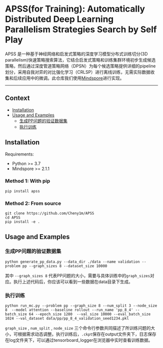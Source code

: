 # APSS(for Training): Automatically Distributed Deep Learning Parallelism Strategies Search by Self Play

APSS 是一种基于神经网络和启发式策略的深度学习模型分布式训练切分(3D parallelism)快速策略搜索算法，它结合启发式策略和训练集群环境初步生成候选策略，然后通过深度管道策略网络（DPSN）为每个候选策略提供详细的pipeline划分，采用自我对弈的对比强化学习（CRLSP）进行离线训练，无需实际数据收集和后续应用中的微调。此仓库我们使用[Mindspore](https://www.mindspore.cn/)进行实现。

----------

## Context
- [Installation](#installation)
- [Usage and Examples](#usage-and-examples)
  - [生成PP问题的验证数据集](#生成PP问题的验证数据集)
  - [执行训练](#执行训练)


## Installation
Requirements:  
 - Python >= 3.7
 - Mindspore >= 2.1.1

### Method 1: With pip
```
pip install apss
```

### Method 2: From source
```
git clone https://github.com/Cheny1m/APSS
cd APSS
pip install -e .
```

## Usage and Examples

### 生成PP问题的验证数据集
```
python generate_pp_data.py --data_dir ./data --name validation --problem pp --graph_sizes 8 --dataset_size 10000
```
其中 `--graph_sizes 8` 代表PP问题的大小，需要与具体训练中的`graph_sizes`对应。执行上述代码后，你应该可以看到一些数据在data目录下生成。

### 执行训练

```
python run_mc.py --problem pp --graph_size 8 --num_split 3 --node_size 8  --model attention --baseline rollout --run_name 'pp_8_4' --batch_size 64 --epoch_size 1280  --val_size 10000 --eval_batch_size 1024 --val_dataset data/pp/pp_8_4_validation_seed1234.pkl
```
`graph_size` , `num_split` , `node_size` 三个命令行参数共同描述了所训练问题的大小，可根据需求动态调整。执行训练后，`.ckpt`保存在output文件夹下，日志保存在log文件夹下，可以通过tensorboard_logger在浏览器中实时查看训练数据。
